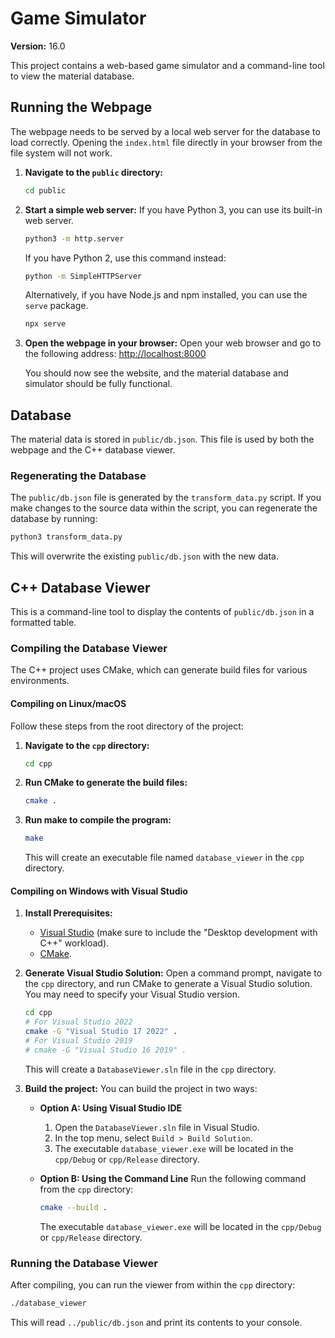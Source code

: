 # Game Simulator

**Version:** 16.0

This project contains a web-based game simulator and a command-line tool to view the material database.

## Running the Webpage

The webpage needs to be served by a local web server for the database to load correctly. Opening the `index.html` file directly in your browser from the file system will not work.

1.  **Navigate to the `public` directory:**
    ```bash
    cd public
    ```

2.  **Start a simple web server:**
    If you have Python 3, you can use its built-in web server.
    ```bash
    python3 -m http.server
    ```
    If you have Python 2, use this command instead:
    ```bash
    python -m SimpleHTTPServer
    ```
    Alternatively, if you have Node.js and npm installed, you can use the `serve` package.
    ```bash
    npx serve
    ```

3.  **Open the webpage in your browser:**
    Open your web browser and go to the following address:
    [http://localhost:8000](http://localhost:8000)

    You should now see the website, and the material database and simulator should be fully functional.

## Database

The material data is stored in `public/db.json`. This file is used by both the webpage and the C++ database viewer.

### Regenerating the Database

The `public/db.json` file is generated by the `transform_data.py` script. If you make changes to the source data within the script, you can regenerate the database by running:

```bash
python3 transform_data.py
```

This will overwrite the existing `public/db.json` with the new data.

## C++ Database Viewer

This is a command-line tool to display the contents of `public/db.json` in a formatted table.

### Compiling the Database Viewer

The C++ project uses CMake, which can generate build files for various environments.

#### Compiling on Linux/macOS

Follow these steps from the root directory of the project:

1.  **Navigate to the `cpp` directory:**
    ```bash
    cd cpp
    ```

2.  **Run CMake to generate the build files:**
    ```bash
    cmake .
    ```

3.  **Run make to compile the program:**
    ```bash
    make
    ```

    This will create an executable file named `database_viewer` in the `cpp` directory.

#### Compiling on Windows with Visual Studio

1.  **Install Prerequisites:**
    - [Visual Studio](https://visualstudio.microsoft.com/downloads/) (make sure to include the "Desktop development with C++" workload).
    - [CMake](https://cmake.org/download/).

2.  **Generate Visual Studio Solution:**
    Open a command prompt, navigate to the `cpp` directory, and run CMake to generate a Visual Studio solution. You may need to specify your Visual Studio version.

    ```bash
    cd cpp
    # For Visual Studio 2022
    cmake -G "Visual Studio 17 2022" .
    # For Visual Studio 2019
    # cmake -G "Visual Studio 16 2019" .
    ```
    This will create a `DatabaseViewer.sln` file in the `cpp` directory.

3.  **Build the project:**
    You can build the project in two ways:

    *   **Option A: Using Visual Studio IDE**
        1.  Open the `DatabaseViewer.sln` file in Visual Studio.
        2.  In the top menu, select `Build > Build Solution`.
        3.  The executable `database_viewer.exe` will be located in the `cpp/Debug` or `cpp/Release` directory.

    *   **Option B: Using the Command Line**
        Run the following command from the `cpp` directory:
        ```bash
        cmake --build .
        ```
        The executable `database_viewer.exe` will be located in the `cpp/Debug` or `cpp/Release` directory.

### Running the Database Viewer

After compiling, you can run the viewer from within the `cpp` directory:

```bash
./database_viewer
```

This will read `../public/db.json` and print its contents to your console.

